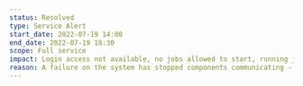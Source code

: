```yaml
---
status: Resolved
type: Service Alert
start_date: 2022-07-19 14:00
end_date: 2022-07-19 18:30
scope: Full service
impact: Login access not available, no jobs allowed to start, running jobs will have failed
reason: A failure on the system has stopped components communicating - investigations are ongoing
---
```

